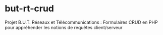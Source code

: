 # but-rt-crud
Projet B.U.T. Réseaux et Télécommunications : Formulaires CRUD en PHP pour appréhender les notions de requêtes client/serveur
